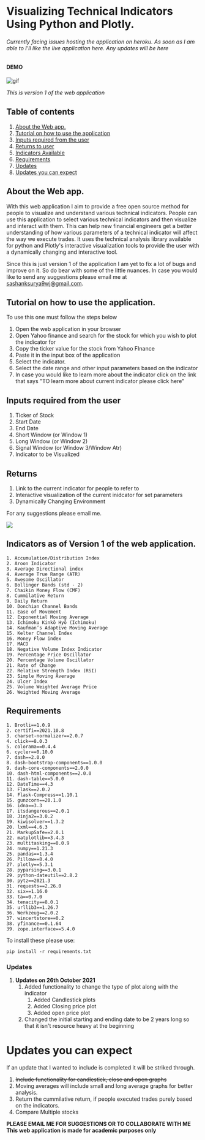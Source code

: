 # Visualizing Technical Indicators Using Python and Plotly.

###### Currently facing issues hosting the application on heroku. As soon as I am able to I'll like the live application here. Any updates will be here
#### DEMO


![gif](assets/TECH-ANALYSIS-DEMO.gif)

*This is version 1 of the web application*
## Table of contents
1. [About the Web app.](#About-the-Web-app.)
2. [Tutorial on how to use the application](#Tutorial-on-how-to-use-the-application)
3. [Inputs required from the user](#Inputs-required-from-the-user)
4. [Returns to user](#Returns)
5. [Indicators Available](#Indicators-as-of-Version-1-of-the-web-application.)
6. [Requirements](#Requirements)
7. [Updates](#Updates)
8. [Updates you can expect](#Updatates-you-can-expect)


## About the Web app. 

With this web application I aim to provide a free open source method for people to visualize and understand various technical indicators. 
People can use this application to select various technical indicators and then visualize and interact with them. This can help new financial engineers get a better understanding of how various parameters of a technical indicator will affect the way we execute trades. It uses the technical analysis library available for python and Plotly's interactive visualization tools to provide the user with a dynamically changing and interactive tool. 

Since this is just version 1 of the application I am yet to fix a lot of bugs and improve on it. So do bear with some of the little nuances. In case you would like to send any suggestions please email me at [sashanksurya9wj@gmail.com](sashanksurya9wj@gmail.com).



## Tutorial on how to use the application.
To use this one must follow the steps below
1. Open the web application in your browser
2. Open Yahoo finance and search for the stock for which you wish to plot the indicator for
3. Copy the ticker value for the stock from Yahoo FInance
4. Paste it in the input box of the application
5. Select the indicator.
6. Select the date range and other input parameters based on the indicator
7. In case you would like to learn more about the indicator click on the link that says "TO learn more about current indicator please click here"

## Inputs required from the user
1. Ticker of Stock
2. Start Date
3. End Date
4. Short Window (or Window 1)
5. Long Window (or Window 2)
6. Signal Window (or Window 3/Window Atr)
7. Indicator to be Visualized

## Returns
1. Link to the current indicator for people to refer to
2. Interactive visualization of the current inidcator for set parameters
3. Dynamically Changing Environment


For any suggestions please email me. 

![](https://www.investopedia.com/thmb/d6VF2gfx_W0UZC77q8RTZKFDsRc=/3711x2087/smart/filters:no_upscale()/dotdash_Final_Technical_Analysis_Strategies_for_Beginners_Sep_2020-01-2fd259fdcac044dd824d1b565e53b4e6.jpg)

## Indicators as of Version 1 of the web application. 
```
1. Accumulation/Distribution Index
2. Aroon Indicator
3. Average Directional index
4. Average True Range (ATR)
5. Awesome Oscillator
6. Bollinger Bands (std - 2)
7. Chaikin Money Flow (CMF)
8. Cummilative Return
9. Daily Return
10. Donchian Channel Bands
11. Ease of Movement
12. Exponential Moving Average
13. Ichimoku Kinkō Hyō (Ichimoku)
14. Kaufman’s Adaptive Moving Average
15. Kelter Channel Index
16. Money Flow index
17. MACD
18. Negative Volume Index Indicator
19. Percentage Price Oscillator
20. Percentage Volume Oscillator
21. Rate of Change
22. Relative Strength Index (RSI)
23. Simple Moving Average
24. Ulcer Index
25. Volume Weighted Average Price
26. Weighted Moving Average
```

## Requirements
```
1. Brotli==1.0.9
2. certifi==2021.10.8
3. charset-normalizer==2.0.7
4. click==8.0.3
5. colorama==0.4.4
6. cycler==0.10.0
7. dash==2.0.0
8. dash-bootstrap-components==1.0.0
9. dash-core-components==2.0.0
10. dash-html-components==2.0.0
11. dash-table==5.0.0
12. DateTime==4.3
13. Flask==2.0.2
14. Flask-Compress==1.10.1
15. gunzcorn==20.1.0
16. idna==3.3
17. itsdangerous==2.0.1
18. Jinja2==3.0.2
19. kiwisolver==1.3.2
20. lxml==4.6.3
21. MarkupSafe==2.0.1
22. matplotlib==3.4.3
23. multitasking==0.0.9
24. numpy==1.21.3
25. pandas==1.3.4
26. Pillow==8.4.0
27. plotly==5.3.1
28. pyparsing==3.0.1
29. python-dateutil==2.8.2
30. pytz==2021.3
31. requests==2.26.0
32. six==1.16.0
33. ta==0.7.0
34. tenacity==8.0.1
35. urllib3==1.26.7
36. Werkzeug==2.0.2
37. wincertstore==0.2
38. yfinance==0.1.64
39. zope.interface==5.4.0
```

To install these please use: 

`pip install -r requirements.txt`


### Updates
1. **Updates on 26th October 2021**
    1. Added functionality to change the type of plot along with the indicator
        1. Added Candlestick plots
        2. Added Closing price plot
        3. Added open price plot
    2. Changed the initial starting and ending date to be 2 years long so that it isn't resource heavy at the beginning


# Updates you can expect 
If an update that I wanted to include is completed it will be striked through. 
1. ~~Include functionality for candlestick, close and open graphs~~
2. Moving averages will include small and long average graphs for better analysis. 
3. Return the cummilative return, if people executed trades purely based on the indicators.
4. Compare Multiple stocks 

**PLEASE EMAIL ME FOR SUGGESTIONS OR TO COLLABORATE WITH ME**
**This web application is made for academic purposes only**


